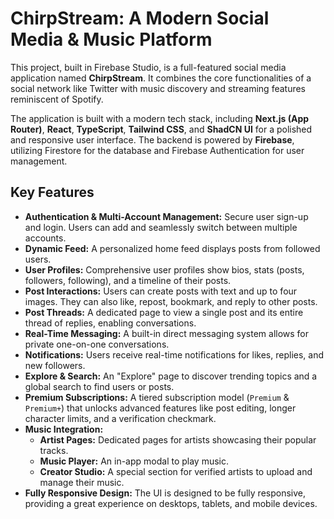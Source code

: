 
# ChirpStream: A Modern Social Media & Music Platform

This project, built in Firebase Studio, is a full-featured social media application named **ChirpStream**. It combines the core functionalities of a social network like Twitter with music discovery and streaming features reminiscent of Spotify.

The application is built with a modern tech stack, including **Next.js (App Router)**, **React**, **TypeScript**, **Tailwind CSS**, and **ShadCN UI** for a polished and responsive user interface. The backend is powered by **Firebase**, utilizing Firestore for the database and Firebase Authentication for user management.

## Key Features

- **Authentication & Multi-Account Management:** Secure user sign-up and login. Users can add and seamlessly switch between multiple accounts.
- **Dynamic Feed:** A personalized home feed displays posts from followed users.
- **User Profiles:** Comprehensive user profiles show bios, stats (posts, followers, following), and a timeline of their posts.
- **Post Interactions:** Users can create posts with text and up to four images. They can also like, repost, bookmark, and reply to other posts.
- **Post Threads:** A dedicated page to view a single post and its entire thread of replies, enabling conversations.
- **Real-Time Messaging:** A built-in direct messaging system allows for private one-on-one conversations.
- **Notifications:** Users receive real-time notifications for likes, replies, and new followers.
- **Explore & Search:** An "Explore" page to discover trending topics and a global search to find users or posts.
- **Premium Subscriptions:** A tiered subscription model (`Premium` & `Premium+`) that unlocks advanced features like post editing, longer character limits, and a verification checkmark.
- **Music Integration:**
  - **Artist Pages:** Dedicated pages for artists showcasing their popular tracks.
  - **Music Player:** An in-app modal to play music.
  - **Creator Studio:** A special section for verified artists to upload and manage their music.
- **Fully Responsive Design:** The UI is designed to be fully responsive, providing a great experience on desktops, tablets, and mobile devices.
